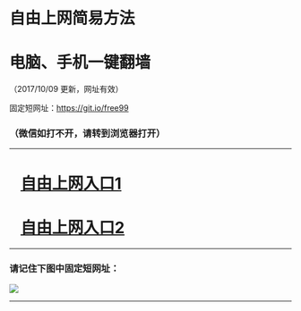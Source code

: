 ﻿# 自由上网简易方法

# 电脑、手机一键翻墙

（2017/10/09 更新，网址有效）

固定短网址：https://git.io/free99

### （微信如打不开，请转到浏览器打开）


***





# &nbsp;&nbsp; <a href="http://ft2124415293.fwq-tz-1001.info/fwqtz01.html?t=100900110188 " target="_blank">自由上网入口1</a>
# &nbsp;&nbsp; <a href="http://ft1717222385.fwq-tz-1002.info/fwqtz02.html?t=100900130217 " target="_blank">自由上网入口2</a>
***

### 请记住下图中固定短网址：

<img src="https://s3-us-west-2.amazonaws.com/fwq-1001/yjfq-20170905okok.png" /> 


***

